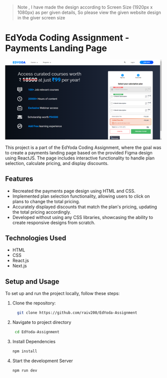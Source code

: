 
> Note , I have made the design according to Screen Size (1920px x 1080px) as per given details, So please view the given website design in the giver screen size

# EdYoda Coding Assignment - Payments Landing Page

![Screenshot](./public/screenshot.png)

This project is a part of the EdYoda Coding Assignment, where the goal was to create a payments landing page based on the provided Figma design using ReactJS. The page includes interactive functionality to handle plan selection, calculate pricing, and display discounts.

## Features

- Recreated the payments page design using HTML and CSS.
- Implemented plan selection functionality, allowing users to click on plans to change the total pricing.
- Accurately displayed discounts that match the plan's pricing, updating the total pricing accordingly.
- Developed without using any CSS libraries, showcasing the ability to create responsive designs from scratch.

## Technologies Used

- HTML
- CSS
- React.js
- Next.js

## Setup and Usage

To set up and run the project locally, follow these steps:

1. Clone the repository:
   ```bash
     git clone https://github.com/raiv200/EdYoda-Assignment
   ```
2. Navigate to project directory
   ```bash
    cd EdYoda-Assignment
   ```
3. Install Dependencies
   ```bash
   npm install
   ```
4. Start the development Server
   ```bash
   npm run dev
   ```
